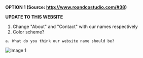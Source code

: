 **OPTION 1 (Source: http://www.roandcostudio.com/#38)**
>
**UPDATE TO THIS WEBSITE**
1. Change "About" and "Contact" with our names respectively
2. Color scheme?
>
    a. What do you think our website name should be?
![Image 1](https://user-images.githubusercontent.com/82464993/116099605-fb698580-a660-11eb-8cbd-cfd0d4410f61.JPG)
